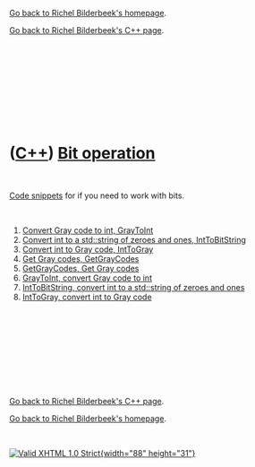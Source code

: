 [Go back to Richel Bilderbeek's homepage](index.htm).

[Go back to Richel Bilderbeek's C++ page](Cpp.htm).

 

 

 

 

 

([C++](Cpp.htm)) [Bit operation](CppBitOperation.htm)
=====================================================

 

[Code snippets](CppCodeSnippets.htm) for if you need to work with bits.

 

1.  [Convert Gray code to int, GrayToInt](CppGrayToInt.htm)
2.  [Convert int to a std::string of zeroes and ones,
    IntToBitString](CppIntToBitString.htm)
3.  [Convert int to Gray code, IntToGray](CppIntToGray.htm)
4.  [Get Gray codes, GetGrayCodes](CppGetGrayCodes.htm)
5.  [GetGrayCodes, Get Gray codes](CppGetGrayCodes.htm)
6.  [GrayToInt, convert Gray code to int](CppGrayToInt.htm)
7.  [IntToBitString, convert int to a std::string of zeroes and
    ones](CppIntToBitString.htm)
8.  [IntToGray, convert int to Gray code](CppIntToGray.htm)

 

 

 

 

 

[Go back to Richel Bilderbeek's C++ page](Cpp.htm).

[Go back to Richel Bilderbeek's homepage](index.htm).

 

[![Valid XHTML 1.0 Strict](valid-xhtml10.png){width="88"
height="31"}](http://validator.w3.org/check?uri=referer)
